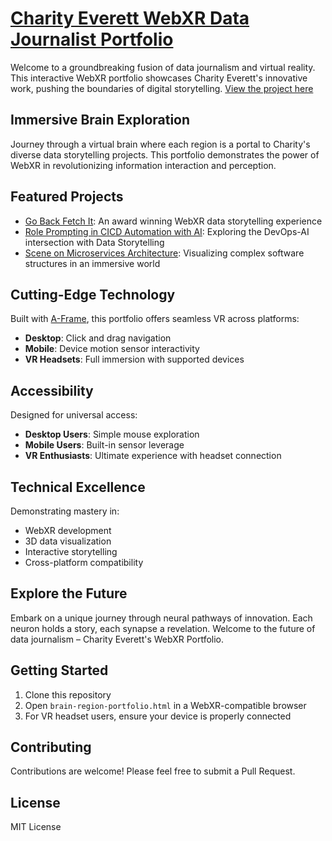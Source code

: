 # [Charity Everett WebXR Data Journalist Portfolio](https://charityeverett.github.io/charity-everett.github.io/)

Welcome to a groundbreaking fusion of data journalism and virtual reality. This interactive WebXR portfolio showcases Charity Everett's innovative work, pushing the boundaries of digital storytelling. [View the project here](https://charityeverett.github.io/charity-everett.github.io)


## Immersive Brain Exploration

Journey through a virtual brain where each region is a portal to Charity's diverse data storytelling projects. This portfolio demonstrates the power of WebXR in revolutionizing information interaction and perception.

## Featured Projects

- [Go Back Fetch It](https://gobackfetchitxr.com): An award winning WebXR data storytelling experience
- [Role Prompting in CICD Automation with AI](https://dev.to/charitylovesxr/boosting-cicd-automation-with-ai-role-prompting-in-devops-2a5d): Exploring the DevOps-AI intersection with Data Storytelling
- [Scene on Microservices Architecture](https://charityeverett.github.io/microservices-architecture/): Visualizing complex software structures in an immersive world

## Cutting-Edge Technology

Built with [A-Frame](https://aframe.io), this portfolio offers seamless VR across platforms:

- **Desktop**: Click and drag navigation
- **Mobile**: Device motion sensor interactivity
- **VR Headsets**: Full immersion with supported devices

## Accessibility

Designed for universal access:

- **Desktop Users**: Simple mouse exploration
- **Mobile Users**: Built-in sensor leverage
- **VR Enthusiasts**: Ultimate experience with headset connection

## Technical Excellence

Demonstrating mastery in:

- WebXR development
- 3D data visualization
- Interactive storytelling
- Cross-platform compatibility

## Explore the Future

Embark on a unique journey through neural pathways of innovation. Each neuron holds a story, each synapse a revelation. Welcome to the future of data journalism – Charity Everett's WebXR Portfolio.

## Getting Started

1. Clone this repository
2. Open `brain-region-portfolio.html` in a WebXR-compatible browser
3. For VR headset users, ensure your device is properly connected

## Contributing

Contributions are welcome! Please feel free to submit a Pull Request.

## License
MIT License
